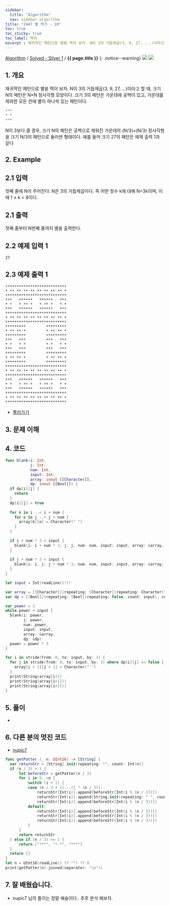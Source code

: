```yaml
---
sidebar:
  title: "Algorithm"
  nav: sidebar-algorithm
title: "2447 별 찍기 - 10"
toc: true
toc_sticky: true
toc_label: 목차
excerpt : 재귀적인 패턴으로 별을 찍어 보자. N이 3의 거듭제곱(3, 9, 27, ...)이라고 할 때, 크기 N의 패턴은 N×N 정사각형 모양이다.
---
```

[Algorithm](/algorithm/) / [Solved - Silver 1](/algorithm/solved-silver1/) / **{{ page.title }}**
{: .notice--warning}
![](https://d2gd6pc034wcta.cloudfront.net/images/logo@2x.png)
![](https://static.solved.ac/res/logo-whitetext.svg)

## 1. 개요
재귀적인 패턴으로 별을 찍어 보자. N이 3의 거듭제곱(3, 9, 27, ...)이라고 할 때, 크기 N의 패턴은 N×N 정사각형 모양이다.
크기 3의 패턴은 가운데에 공백이 있고, 가운데를 제외한 모든 칸에 별이 하나씩 있는 패턴이다.
```swift
***
* *
***
```
N이 3보다 클 경우, 크기 N의 패턴은 공백으로 채워진 가운데의 (N/3)×(N/3) 정사각형을 크기 N/3의 패턴으로 둘러싼 형태이다. 예를 들어 크기 27의 패턴은 예제 출력 1과 같다

## 2. Example
## 2.1 입력
첫째 줄에 N이 주어진다. N은 3의 거듭제곱이다. 즉 어떤 정수 k에 대해 N=3k이며, 이때 1 ≤ k < 8이다.

## 2.1 출력
첫째 줄부터 N번째 줄까지 별을 출력한다.

## 2.2 예제 입력 1
```
27
```
## 2.3 예제 출력 1
```
***************************
* ** ** ** ** ** ** ** ** *
***************************
***   ******   ******   ***
* *   * ** *   * ** *   * *
***   ******   ******   ***
***************************
* ** ** ** ** ** ** ** ** *
***************************
*********         *********
* ** ** *         * ** ** *
*********         *********
***   ***         ***   ***
* *   * *         * *   * *
***   ***         ***   ***
*********         *********
* ** ** *         * ** ** *
*********         *********
***************************
* ** ** ** ** ** ** ** ** *
***************************
***   ******   ******   ***
* *   * ** *   * ** *   * *
***   ******   ******   ***
***************************
* ** ** ** ** ** ** ** ** *
***************************
```
* [풀러가기](https://www.acmicpc.net/problem/2447)

## 3. 문제 이해


## 4. 코드
```swift
func blank(i: Int, 
           j: Int, 
           num: Int, 
           input: Int, 
           array: inout [[Character]], 
           dp: inout [[Bool]]) {
  if dp[i][j] {
    return
  }
  dp[i][j] = true
  
  for k in i ..< i + num {
    for o in j ..< j + num {
      array[k][o] = Character(" ")
    }
  }
  
  if i + num * 3 < input {
    blank(i: i + num * 3, j: j, num: num, input: input, array: &array, dp: &dp)
  }
  
  if j + num * 3 < input {
    blank(i: i, j: j + num * 3, num: num, input: input, array: &array, dp: &dp)
  }
}

let input = Int(readLine()!)!

var array = [[Character]](repeating: [Character](repeating: Character("*"), count: input), count: input)
var dp = [[Bool]](repeating: [Bool](repeating: false, count: input), count: input)

var power = 3
while power < input {
  blank(i: power, 
        j: power, 
        num: power, 
        input: input, 
        array: &array, 
        dp: &dp)
  power = power * 3
}

for i in stride(from: 0, to: input, by: 3) {
  for j in stride(from: 0, to: input, by: 3) where dp[i][j] == false {
    array[i + 1][j + 1] = Character(" ")
  }
  print(String(array[i]))
  print(String(array[i+1]))
  print(String(array[i+2]))
}
```

## 5. 풀이
-

## 6. 다른 분의 멋진 코드
- [nupic7](https://www.acmicpc.net/user/nupic7)

```swift
func getPatter (_ n: UInt16) -> [String] {
  var returnStr = [String].init(repeating: "", count: Int(n))
  if (n / 3) > 1 {
      let beforeStr = getPatter(n / 3)
      for i in 0..<n {
          switch (i + 1) {
          case (n / 3 + 1)...(2 * (n / 3)):
              returnStr[Int(i)].append(beforeStr[Int(i % (n / 3))])
              returnStr[Int(i)].append(String.init(repeating: " ", count: Int(n) / 3))
              returnStr[Int(i)].append(beforeStr[Int(i % (n / 3))])
          default:
              returnStr[Int(i)].append(beforeStr[Int(i % (n / 3))])
              returnStr[Int(i)].append(beforeStr[Int(i % (n / 3))])
              returnStr[Int(i)].append(beforeStr[Int(i % (n / 3))])
          }
      }
      return returnStr
  } else if (n / 3) == 1 {
      return ["***", "* *", "***"]
  }
  return []
}
let n = UInt16(readLine() ?? "") ?? 0
print(getPatter(n).joined(separator: "\n"))
```

## 7. 잘 배웠습니다.
- nupic7 님의 풀이는 정말 예술이다..
추후 분석 해보자.
